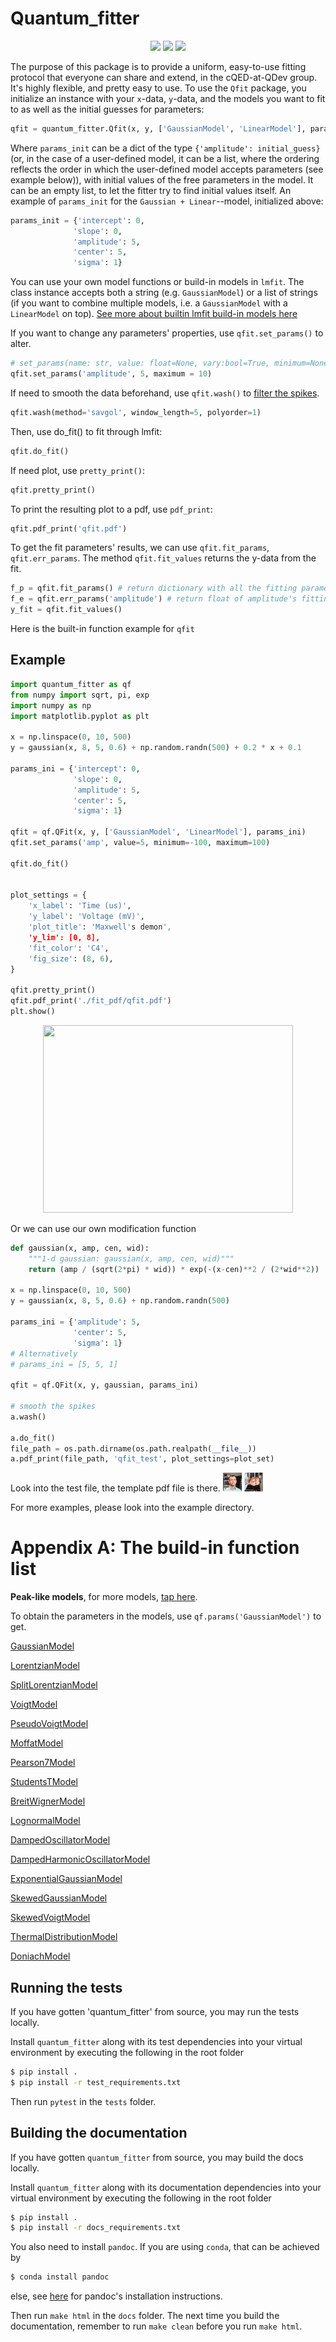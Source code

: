 # Quantum_fitter
<p align="center">
  <img src="https://img.shields.io/static/v1?style=for-the-badge&label=code-status&message=Good!&color=green"/>
  <img src="https://img.shields.io/static/v1?style=for-the-badge&label=initial-commit&message=Kian-Gao&color=inactive"/>
    <img src="https://img.shields.io/static/v1?style=for-the-badge&label=maintainer&message=Kian-Gao&color=inactive"/>
</p>

The purpose of this package is to provide a uniform, easy-to-use fitting protocol that everyone can share and extend, in the cQED-at-QDev group. It's highly flexible, and pretty easy to use. To use the `Qfit` package, you initialize an instance with your `x`-data, `y`-data, and the models you want to fit to as well as the initial guesses for parameters:
```python
qfit = quantum_fitter.Qfit(x, y, ['GaussianModel', 'LinearModel'], params_init); 
```
Where `params_init` can be a dict of the type `{'amplitude': initial_guess}` (or, in the case of a user-defined model, it can be a list, where the ordering reflects the order in which the user-defined model accepts parameters (see example below)), with initial values of the free parameters in the model. It can be an empty list, to let the fitter try to find initial values itself. An example of `params_init` for the `Gaussian + Linear`--model, initialized above:
```python
params_init = {'intercept': 0,
              'slope': 0,
              'amplitude': 5,
              'center': 5,
              'sigma': 1}
```
You can use your own model functions or build-in models in `lmfit`. The class instance accepts both a string (e.g. `GaussianModel`) or a list of strings (if you want to combine multiple models, i.e. a `GaussianModel` with a `LinearModel` on top).
[See more about builtin lmfit build-in models here](https://lmfit.github.io/lmfit-py/builtin_models.html)

If you want to change any parameters' properties, use `qfit.set_params()` to alter.
```python
# set_params(name: str, value: float=None, vary:bool=True, minimum=None, maximum=None, expression=None, brute_step=None)
qfit.set_params('amplitude', 5, maximum = 10)
```

If need to smooth the data beforehand, use `qfit.wash()` to [filter the spikes](https://docs.scipy.org/doc/scipy/reference/signal.html).
```python
qfit.wash(method='savgol', window_length=5, polyorder=1)
```

Then, use do_fit() to fit through lmfit:
```python 
qfit.do_fit()
```

If need plot, use `pretty_print()`:

```python
qfit.pretty_print()
```
    
To print the resulting plot to a pdf, use `pdf_print`:
```python
qfit.pdf_print('qfit.pdf')
```

To get the fit parameters' results, we can use `qfit.fit_params`, `qfit.err_params`. The method `qfit.fit_values` returns the y-data from the fit.

```python
f_p = qfit.fit_params() # return dictionary with all the fitting parameters 
f_e = qfit.err_params('amplitude') # return float of amplitude's fitting stderr
y_fit = qfit.fit_values()
```


Here is the built-in function example for `qfit`
## Example ##

```python
import quantum_fitter as qf
from numpy import sqrt, pi, exp
import numpy as np
import matplotlib.pyplot as plt

x = np.linspace(0, 10, 500)
y = gaussian(x, 8, 5, 0.6) + np.random.randn(500) + 0.2 * x + 0.1

params_ini = {'intercept': 0,
              'slope': 0,
              'amplitude': 5,
              'center': 5,
              'sigma': 1}

qfit = qf.QFit(x, y, ['GaussianModel', 'LinearModel'], params_ini)
qfit.set_params('amp', value=5, minimum=-100, maximum=100)

qfit.do_fit()

              
plot_settings = {
    'x_label': 'Time (us)',
    'y_label': 'Voltage (mV)',
    'plot_title': 'Maxwell's demon',
    'y_lim': [0, 8],
    'fit_color': 'C4',
    'fig_size': (8, 6),
}

qfit.pretty_print()
qfit.pdf_print('./fit_pdf/qfit.pdf')
plt.show()
```
<p align="center">
<img src="https://github.com/cqed-at-qdev/quantum_fitter/blob/main/_test/qtest.png" width="400" height="300" />
</p>

Or we can use our own modification function

```python
def gaussian(x, amp, cen, wid):
    """1-d gaussian: gaussian(x, amp, cen, wid)"""
    return (amp / (sqrt(2*pi) * wid)) * exp(-(x-cen)**2 / (2*wid**2))

x = np.linspace(0, 10, 500)
y = gaussian(x, 8, 5, 0.6) + np.random.randn(500)

params_ini = {'amplitude': 5,
              'center': 5,
              'sigma': 1}
# Alternatively 
# params_ini = [5, 5, 1]

qfit = qf.QFit(x, y, gaussian, params_ini)

# smooth the spikes
a.wash()

a.do_fit()
file_path = os.path.dirname(os.path.realpath(__file__))
a.pdf_print(file_path, 'qfit_test', plot_settings=plot_set)
```
Look into the test file, the template pdf file is there.
<img src="https://github.com/gaozmm/Playground_gaozm/blob/main/QDev/IMG_4996.GIF" width="30" height="30" /> <img src="https://github.com/gaozmm/Playground_gaozm/blob/main/QDev/IMG_5007.GIF" width="30" height="30" />

For more examples, please look into the example directory. 


# Appendix A: The build-in function list
**Peak-like models**, for more models, [tap here](https://lmfit.github.io/lmfit-py/builtin_models.html).

To obtain the parameters in the models, use ```qf.params('GaussianModel')``` to get.

[GaussianModel](https://lmfit.github.io/lmfit-py/builtin_models.html#gaussianmodel)

[LorentzianModel](https://lmfit.github.io/lmfit-py/builtin_models.html#lorentzianmodel)

[SplitLorentzianModel](https://lmfit.github.io/lmfit-py/builtin_models.html#splitlorentzianmodel)

[VoigtModel](https://lmfit.github.io/lmfit-py/builtin_models.html#voigtmodel)

[PseudoVoigtModel](https://lmfit.github.io/lmfit-py/builtin_models.html#pseudovoigtmodel)

[MoffatModel](https://lmfit.github.io/lmfit-py/builtin_models.html#moffatmodel)

[Pearson7Model](https://lmfit.github.io/lmfit-py/builtin_models.html#pearson7model)

[StudentsTModel](https://lmfit.github.io/lmfit-py/builtin_models.html#studentstmodel)

[BreitWignerModel](https://lmfit.github.io/lmfit-py/builtin_models.html#breitwignermodel)

[LognormalModel](https://lmfit.github.io/lmfit-py/builtin_models.html#lognormalmodel)

[DampedOscillatorModel](https://lmfit.github.io/lmfit-py/builtin_models.html#dampedoscillatormodel)

[DampedHarmonicOscillatorModel](https://lmfit.github.io/lmfit-py/builtin_models.html#dampedharmonicoscillatormodel)

[ExponentialGaussianModel](https://lmfit.github.io/lmfit-py/builtin_models.html#exponentialgaussianmodel)

[SkewedGaussianModel](https://lmfit.github.io/lmfit-py/builtin_models.html#skewedgaussianmodel)

[SkewedVoigtModel](https://lmfit.github.io/lmfit-py/builtin_models.html#skewedvoigtmodel)

[ThermalDistributionModel](https://lmfit.github.io/lmfit-py/builtin_models.html#thermaldistributionmodel)

[DoniachModel](https://lmfit.github.io/lmfit-py/builtin_models.html#doniachmodel)

## Running the tests

If you have gotten 'quantum_fitter' from source, you may run the tests locally.

Install `quantum_fitter` along with its test dependencies into your virtual environment by executing the following in the root folder

```bash
$ pip install .
$ pip install -r test_requirements.txt
```

Then run `pytest` in the `tests` folder.

## Building the documentation

If you have gotten `quantum_fitter` from source, you may build the docs locally.

Install `quantum_fitter` along with its documentation dependencies into your virtual environment by executing the following in the root folder

```bash
$ pip install .
$ pip install -r docs_requirements.txt
```

You also need to install `pandoc`. If you are using `conda`, that can be achieved by

```bash
$ conda install pandoc
```
else, see [here](https://pandoc.org/installing.html) for pandoc's installation instructions.

Then run `make html` in the `docs` folder. The next time you build the documentation, remember to run `make clean` before you run `make html`.


